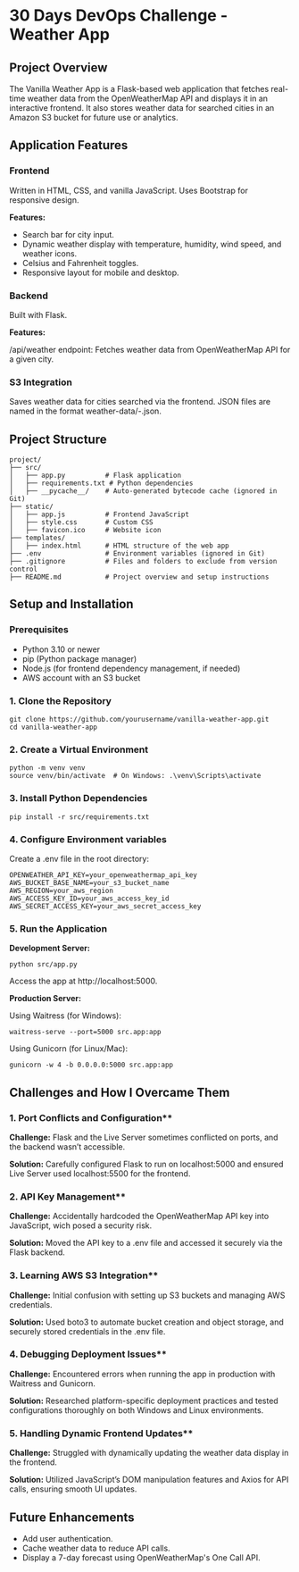 # 30 Days DevOps Challenge - Weather App

## Project Overview

The Vanilla Weather App is a Flask-based web application that fetches real-time weather data from the OpenWeatherMap API and displays it in an interactive frontend. It also stores weather data for searched cities in an Amazon S3 bucket for future use or analytics.

## Application Features
### Frontend

Written in HTML, CSS, and vanilla JavaScript.
Uses Bootstrap for responsive design.

**Features:**
- Search bar for city input.
- Dynamic weather display with temperature, humidity, wind speed, and weather icons.
- Celsius and Fahrenheit toggles.
- Responsive layout for mobile and desktop.

### Backend

Built with Flask.

**Features:**

/api/weather endpoint: Fetches weather data from OpenWeatherMap API for a given city.

### S3 Integration

Saves weather data for cities searched via the frontend.
JSON files are named in the format weather-data/<city>-<timestamp>.json.


## Project Structure

    project/
    ├── src/
    │   ├── app.py          # Flask application
    │   ├── requirements.txt # Python dependencies
    │   ├── __pycache__/    # Auto-generated bytecode cache (ignored in Git)
    ├── static/
    │   ├── app.js          # Frontend JavaScript
    │   ├── style.css       # Custom CSS
    │   ├── favicon.ico     # Website icon
    ├── templates/
    │   ├── index.html      # HTML structure of the web app
    ├── .env                # Environment variables (ignored in Git)
    ├── .gitignore          # Files and folders to exclude from version control
    ├── README.md           # Project overview and setup instructions

## Setup and Installation

### Prerequisites

- Python 3.10 or newer
- pip (Python package manager)
- Node.js (for frontend dependency management, if needed)
- AWS account with an S3 bucket

### 1. Clone the Repository

    git clone https://github.com/yourusername/vanilla-weather-app.git
    cd vanilla-weather-app

### 2. Create a Virtual Environment

    python -m venv venv
    source venv/bin/activate  # On Windows: .\venv\Scripts\activate

### 3. Install Python Dependencies

    pip install -r src/requirements.txt

### 4. Configure Environment variables

Create a .env file in the root directory:

    OPENWEATHER_API_KEY=your_openweathermap_api_key
    AWS_BUCKET_BASE_NAME=your_s3_bucket_name
    AWS_REGION=your_aws_region
    AWS_ACCESS_KEY_ID=your_aws_access_key_id
    AWS_SECRET_ACCESS_KEY=your_aws_secret_access_key

### 5. Run the Application

**Development Server:**

    python src/app.py

Access the app at http://localhost:5000.

**Production Server:**

Using Waitress (for Windows):

    waitress-serve --port=5000 src.app:app

Using Gunicorn (for Linux/Mac):

    gunicorn -w 4 -b 0.0.0.0:5000 src.app:app


## Challenges and How I Overcame Them
### 1. Port Conflicts and Configuration**

**Challenge:** Flask and the Live Server sometimes conflicted on ports, and the backend wasn’t accessible.

**Solution:** Carefully configured Flask to run on localhost:5000 and ensured Live Server used localhost:5500 for the frontend.

### 2. API Key Management**

**Challenge:** Accidentally hardcoded the OpenWeatherMap API key into JavaScript, wich posed a security risk.

**Solution:** Moved the API key to a .env file and accessed it securely via the Flask backend.

### 3. Learning AWS S3 Integration**

**Challenge:** Initial confusion with setting up S3 buckets and managing AWS credentials.

**Solution:** Used boto3 to automate bucket creation and object storage, and securely stored credentials in the .env file.

### 4. Debugging Deployment Issues**

**Challenge:** Encountered errors when running the app in production with Waitress and Gunicorn.

**Solution:** Researched platform-specific deployment practices and tested configurations thoroughly on both Windows and Linux environments.

### 5. Handling Dynamic Frontend Updates**

**Challenge:** Struggled with dynamically updating the weather data display in the frontend.

**Solution:** Utilized JavaScript’s DOM manipulation features and Axios for API calls, ensuring smooth UI updates.


## Future Enhancements

- Add user authentication.
- Cache weather data to reduce API calls.
- Display a 7-day forecast using OpenWeatherMap's One Call API.
